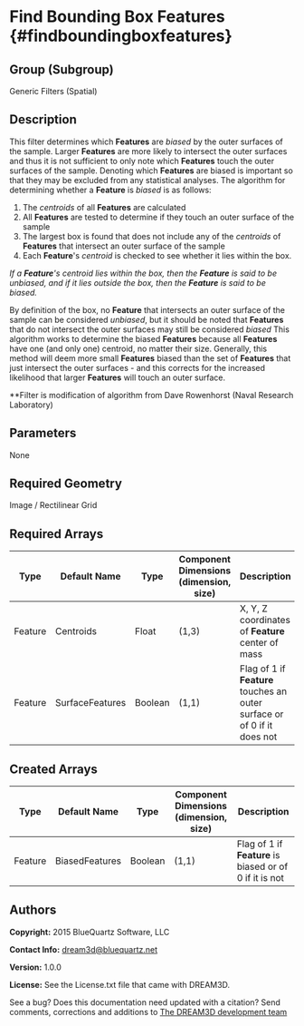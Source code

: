 Find Bounding Box Features {#findboundingboxfeatures}
=============

## Group (Subgroup) ##
Generic Filters (Spatial)

## Description ##
This filter determines which **Features** are _biased_ by the outer surfaces of the sample. Larger **Features** are more likely to intersect the outer surfaces and thus it is not sufficient to only note which **Features** touch the outer surfaces of the sample.
Denoting which **Features** are biased is important so that they may be excluded from any statistical analyses. 
The algorithm for determining whether a **Feature** is _biased_ is as follows: 

1. The _centroids_ of all **Features** are calculated
2. All **Features** are tested to determine if they touch an outer surface of the sample
3. The largest box is found that does not include any of the _centroids_ of **Features** that intersect an outer surface of the sample
4. Each **Feature**'s _centroid_ is checked to see whether it lies within the box.  

*If a **Feature**'s _centroid_ lies within the box, then the **Feature** is said to be _unbiased_, and if it lies outside the box, then the **Feature** is said to be _biased_.* 

By definition of the box, no **Feature** that intersects an outer surface of the sample can be considered _unbiased_, but it should be noted that **Features** that do not intersect the outer surfaces may still be considered _biased_ 
This algorithm works to determine the biased **Features** because all **Features** have one (and only one) centroid, no matter their size. Generally, this method will deem more small **Features** biased than the set of **Features** that just intersect the outer surfaces - and this corrects for the increased likelihood that larger **Features** will touch an outer surface.

**Filter is modification of algorithm from Dave Rowenhorst (Naval Research Laboratory)

## Parameters ##
None

## Required Geometry ##
Image / Rectilinear Grid

## Required Arrays ##

| Type | Default Name | Type | Component Dimensions (dimension, size) | Description |
|------|--------------|-------------|---------|-----|
| Feature | Centroids | Float | (1,3) | X, Y, Z coordinates of **Feature** center of mass |
| Feature | SurfaceFeatures | Boolean | (1,1) | Flag of 1 if **Feature** touches an outer surface or of 0 if it does not |

## Created Arrays ##
| Type | Default Name | Type | Component Dimensions (dimension, size) | Description |
|------|--------------|-------------|---------|-----|
| Feature | BiasedFeatures | Boolean | (1,1) | Flag of 1 if **Feature** is biased or of 0 if it is not |

## Authors ##

**Copyright:** 2015 BlueQuartz Software, LLC

**Contact Info:** dream3d@bluequartz.net

**Version:** 1.0.0

**License:**  See the License.txt file that came with DREAM3D.




See a bug? Does this documentation need updated with a citation? Send comments, corrections and additions to [The DREAM3D development team](mailto:dream3d@bluequartz.net?subject=Documentation%20Correction)


